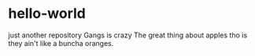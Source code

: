 # hello-world
just another repository
Gangs is crazy
The great thing about apples tho is they ain't like a buncha oranges.
